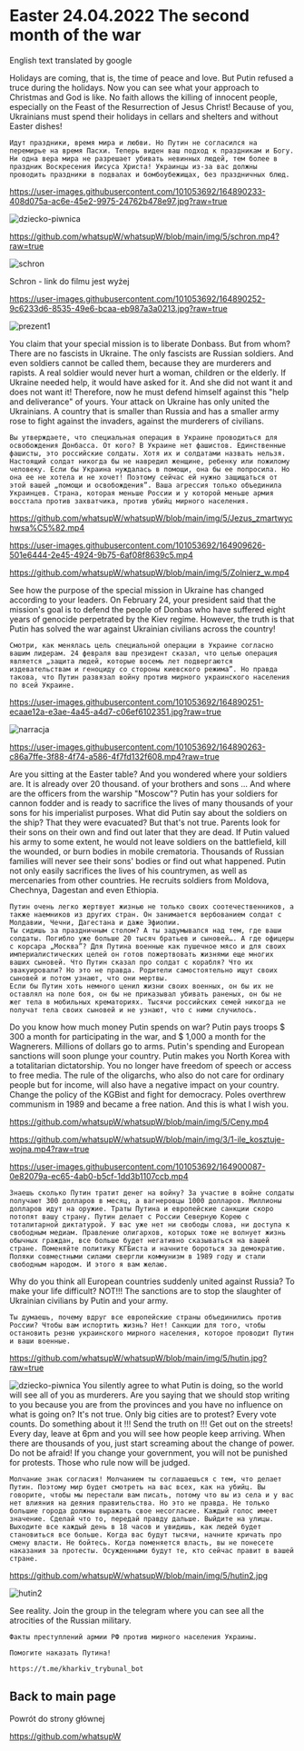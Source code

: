 # Easter 24.04.2022 The second month of the war

English text translated by google

Holidays are coming, that is, the time of peace and love. But Putin refused a truce during the holidays. Now you can see what your approach to Christmas and God is like. No faith allows the killing of innocent people, especially on the Feast of the Resurrection of Jesus Christ! Because of you, Ukrainians must spend their holidays in cellars and shelters and without Easter dishes!

```
Идут праздники, время мира и любви. Но Путин не согласился на перемирье на время Пасхи. Теперь виден ваш подход к праздникам и Богу. Ни одна вера мира не разрешает убивать невинных людей, тем более в праздник Воскресения Иисуса Христа! Украинцы из-за вас должны проводить праздники в подвалах и бомбоубежищах, без праздничных блюд.
```

https://user-images.githubusercontent.com/101053692/164890233-408d075a-ac6e-45e2-9975-24762b478e97.jpg?raw=true

![dziecko-piwnica](https://user-images.githubusercontent.com/101053692/164890233-408d075a-ac6e-45e2-9975-24762b478e97.jpg)

https://github.com/whatsupW/whatsupW/blob/main/img/5/schron.mp4?raw=true


![schron](https://user-images.githubusercontent.com/101053692/164916170-794de9cd-3ee9-4bc8-9881-0071f1035b93.JPG?raw=true)

Schron - link do filmu jest wyżej

https://user-images.githubusercontent.com/101053692/164890252-9c6233d6-8535-49e6-bcaa-eb987a3a0213.jpg?raw=true

![prezent1](https://user-images.githubusercontent.com/101053692/164890252-9c6233d6-8535-49e6-bcaa-eb987a3a0213.jpg)

You claim that your special mission is to liberate Donbass. But from whom? There are no fascists in Ukraine. The only fascists are Russian soldiers. And even soldiers cannot be called them, because they are murderers and rapists. A real soldier would never hurt a woman, children or the elderly. If Ukraine needed help, it would have asked for it. And she did not want it and does not want it! Therefore, now he must defend himself against this "help and deliverance" of yours.
Your attack on Ukraine has only united the Ukrainians. A country that is smaller than Russia and has a smaller army rose to fight against the invaders, against the murderers of civilians.

```
Вы утверждаете, что специальная операция в Украине проводиться для освобождения Донбасса. От кого? В Украине нет фашистов. Единственные фашисты, это российские солдаты. Хотя их и солдатами назвать нельзя. Настоящий солдат никогда бы не навредил женщине, ребенку или пожилому человеку. Если бы Украина нуждалась в помощи, она бы ее попросила. Но она ее не хотела и не хочет! Поэтому сейчас ей нужно защищаться от этой вашей „помощи и освобождения”. Ваша агрессия только объединила Украинцев. Страна, которая меньше России и у которой меньше армия восстала против захватчика, против убийц мирного населения. 
```

https://github.com/whatsupW/whatsupW/blob/main/img/5/Jezus_zmartwychwsa%C5%82.mp4

https://user-images.githubusercontent.com/101053692/164909626-501e6444-2e45-4924-9b75-6af08f8639c5.mp4

https://github.com/whatsupW/whatsupW/blob/main/img/5/Zolnierz_w.mp4

See how the purpose of the special mission in Ukraine has changed according to your leaders. On February 24, your president said that the mission's goal is to defend the people of Donbas who have suffered eight years of genocide perpetrated by the Kiev regime. However, the truth is that Putin has solved the war against Ukrainian civilians across the country!

```
Смотри, как менялась цель специальной операции в Украине согласно вашим лидерам. 24 февраля ваш президент сказал, что целью операция является „защита людей, которые восемь лет подвергаются издевательствам и геноциду со стороны киевского режима”. Но правда такова, что Путин развязал войну против мирного украинского населения по всей Украине.   
```
https://user-images.githubusercontent.com/101053692/164890251-ecaae12a-e3ae-4a45-a4d7-c06ef6102351.jpg?raw=true

![narracja](https://user-images.githubusercontent.com/101053692/164890251-ecaae12a-e3ae-4a45-a4d7-c06ef6102351.jpg)

https://user-images.githubusercontent.com/101053692/164890263-c86a7ffe-3f88-4f74-a586-4f7fd132f608.mp4?raw=true


Are you sitting at the Easter table? And you wondered where your soldiers are. It is already over 20 thousand. of your brothers and sons ... And where are the officers from the warship "Moscow"? Putin has your soldiers for cannon fodder and is ready to sacrifice the lives of many thousands of your sons for his imperialist purposes. What did Putin say about the soldiers on the ship? That they were evacuated? But that's not true. Parents look for their sons on their own and find out later that they are dead.
If Putin valued his army to some extent, he would not leave soldiers on the battlefield, kill the wounded, or burn bodies in mobile crematoria. Thousands of Russian families will never see their sons' bodies or find out what happened.
Putin not only easily sacrifices the lives of his countrymen, as well as mercenaries from other countries. He recruits soldiers from Moldova, Chechnya, Dagestan and even Ethiopia.

```
Путин очень легко жертвует жизнью не только своих соотечественников, а также наемников из других стран. Он занимается вербованием солдат с Молдавии, Чечни, Дагестана и даже Эфиопии. 
Ты сидишь за праздничным столом? А ты задумывался над тем, где ваши солдаты. Погибло уже больше 20 тысяч братьев и сыновей…. А где офицеры с корсара „Москва”? Для Путина военные как пушечное мясо и для своих империалистических целей он готов пожертвовать жизнями еще многих ваших сыновей. Что Путин сказал про солдат с корабля? Что их эвакуировали? Но это не правда. Родители самостоятельно ищут своих сыновей и потом узнают, что они мертвы. 
Если бы Путин хоть немного ценил жизни своих военных, он бы их не оставлял на поле боя, он бы не приказывал убивать раненых, он бы не жег тела в мобильных крематориях. Тысячи российских семей никогда не получат тела своих сыновей и не узнают, что с ними случилось.
```

Do you know how much money Putin spends on war? Putin pays troops $ 300 a month for participating in the war, and $ 1,000 a month for the Wagnerers. Millions of dollars go to arms. Putin's spending and European sanctions will soon plunge your country. Putin makes you North Korea with a totalitarian dictatorship. You no longer have freedom of speech or access to free media. The rule of the oligarchs, who also do not care for ordinary people but for income, will also have a negative impact on your country. Change the policy of the KGBist and fight for democracy.
Poles overthrew communism in 1989 and became a free nation. And this is what I wish you.

https://github.com/whatsupW/whatsupW/blob/main/img/5/Ceny.mp4

https://github.com/whatsupW/whatsupW/blob/main/img/3/1-ile_kosztuje-wojna.mp4?raw=true

https://user-images.githubusercontent.com/101053692/164900087-0e82079a-ec65-4ab0-b5cf-1dd3b1107ccb.mp4


```
Знаешь сколько Путин тратит денег на войну? За участие в войне солдаты получают 300 долларов в месяц, а вагнеровцы 1000 долларов. Миллионы долларов идут на оружие. Траты Путина и европейские санкции скоро потопят вашу страну. Путин делает с России Северную Корею с тоталитарной диктатурой. У вас уже нет ни свободы слова, ни доступа к свободным медиам. Правление олигархов, которых тоже не волнует жизнь обычных граждан, все больше будет негативно сказываться на вашей стране. Поменяйте политику КГБиста и начните бороться за демократию. 
Поляки совместными силами свергли коммунизм в 1989 году и стали свободным народом. И этого я вам желаю. 
```

Why do you think all European countries suddenly united against Russia? To make your life difficult? NOT!!! The sanctions are to stop the slaughter of Ukrainian civilians by Putin and your army.

```
Ты думаешь, почему вдруг все европейские страны объединились против России? Чтобы вам испортить жизнь? Нет! Санкции для того, чтобы остановить резню украинского мирного населения, которое проводит Путин и ваши военные. 
```

https://github.com/whatsupW/whatsupW/blob/main/img/5/hutin.jpg?raw=true

![dziecko-piwnica](https://github.com/whatsupW/whatsupW/blob/main/img/5/hutin.jpg)
You silently agree to what Putin is doing, so the world will see all of you as murderers. Are you saying that we should stop writing to you because you are from the provinces and you have no influence on what is going on? It's not true. Only big cities are to protest? Every vote counts. Do something about it !!! Send the truth on !!! Get out on the streets! Every day, leave at 6pm and you will see how people keep arriving. When there are thousands of you, just start screaming about the change of power. Do not be afraid! If you change your government, you will not be punished for protests. Those who rule now will be judged.

```
Молчание знак согласия! Молчанием ты соглашаешься с тем, что делает Путин. Поэтому мир будет смотреть на вас всех, как на убийц. Вы говорите, чтобы мы перестали вам писать, потому что вы из села и у вас нет влияния на деяния правительства. Но это не правда. Не только большие города должны выражать свое несогласие. Каждый голос имеет значение. Сделай что то, передай правду дальше. Выйдите на улицы. Выходите все каждый день в 18 часов и увидишь, как людей будет становиться все больше. Когда вас будут тысячи, начните кричать про смену власти. Не бойтесь. Когда поменяется власть, вы не понесете наказания за протесты. Осужденными будут те, кто сейчас правит в вашей стране.
```

https://github.com/whatsupW/whatsupW/blob/main/img/5/hutin2.jpg

![hutin2](https://github.com/whatsupW/whatsupW/blob/main/img/5/hutin2.jpg)

See reality. Join the group in the telegram where you can see all the atrocities of the Russian military. 

```
Факты преступлений армии РФ против мирного населения Украины. 

Помогите наказать Путина!

https://t.me/kharkiv_trybunal_bot
```


## Back to main page
Powrót do strony głównej

https://github.com/whatsupW
